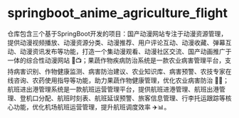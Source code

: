 # springboot_anime_agriculture_flight
仓库包含三个基于SpringBoot开发的项目：国产动漫网站专注于动漫资源管理，提供动漫视频播放、动漫资源分类、动漫推荐、用户评论互动、动漫收藏、弹幕互动、动漫资讯发布等功能，打造一个集动漫观看、动漫社区交流、国产动画推广于一体的综合性动漫网站 🎥📺；果蔬作物疾病防治系统是一款农业病害管理平台，支持病害识别、作物健康监测、病害防治建议、农业知识库、病害预警、农技专家在线咨询、农药使用指导等功能，助力果蔬作物健康管理，优化农业病害防治 🍎🌱；航班进出港管理系统是一款航班运营管理平台，提供航班进港管理、航班出港管理、登机口分配、航班时刻表、航班延误预警、旅客信息管理、行李托运跟踪等核心功能，优化机场航班运营管理，提升航班调度效率 ✈️📊。
